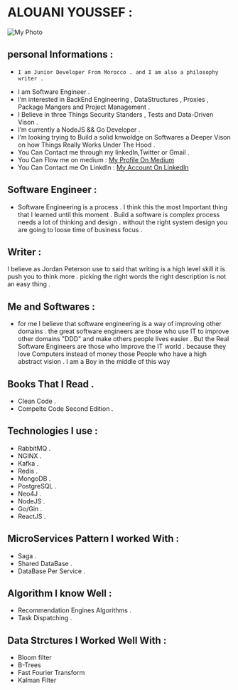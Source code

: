# ALOUANI YOUSSEF : 
![My Photo ](https://miro.medium.com/fit/c/176/176/1*zMHxFUiKbWZRBInQa1EoSA.jpeg)

## personal Informations : 
-     I am Junior Developer From Morocco . and I am also a philosophy writer .
-  I am Software Engineer . 
-  I’m interested in BackEnd Engineering , DataStructures , Proxies , Package Mangers and Project Management .  
-  I Believe in three Things Security Standers , Tests and  Data-Driven Vison  .
-  I’m currently a NodeJS && Go Developer .
-  I’m looking trying to Build a solid knwoldge on Softwares a Deeper Vison on how Things Really Works Under The Hood .
-  You Can Contact me through my linkedIn,Twitter or Gmail .
-  You Can Flow me on medium :
  <a href="https://alouani-youssef.medium.com/">My Profile On Medium</a> 
- You Can Contact me On LinkdIn : 
 <a href="https://www.linkedin.com/in/alouani-youssef/">My Account On LinkedIn</a>  

## Software Engineer :
- Software Engineering is a process . I think this the most Important thing that I learned until this moment . Build a software is complex process needs a lot of thinking and design . without the right system design you are going to loose time of business focus .

## Writer :

I believe as Jordan Peterson use to said that writing is a high level skill it is push you to think more . picking the right words the right description is not an easy thing . 

## Me and Softwares  : 

- for me I believe that software engineering is a way of improving other domains . the great software engineers are those who use IT to improve other domains "DDD" and make others people lives easier . But the Real Software Engineers are those who Improve the IT world . because they love Computers instead of money those People who have a high abstract vision . I am a Boy in the middle of this way 


## Books That I Read .

- Clean Code .
- Compelte Code Second Edition .
 
## Technologies I use : 

- RabbitMQ . 
- NGINX .
- Kafka .
- Redis .
- MongoDB .
- PostgreSQL .
- Neo4J .
- NodeJS .
- Go/Gin .
- ReactJS .

## MicroServices Pattern I worked With : 
- Saga .
- Shared DataBase .
- DataBase Per Service .
## Algorithm I know Well  : 
- Recommendation Engines Algorithms  .
- Task Dispatching .
## Data Strctures I Worked Well With  : 
- Bloom filter
- B-Trees
- Fast Fourier Transform 
- Kalman Filter

